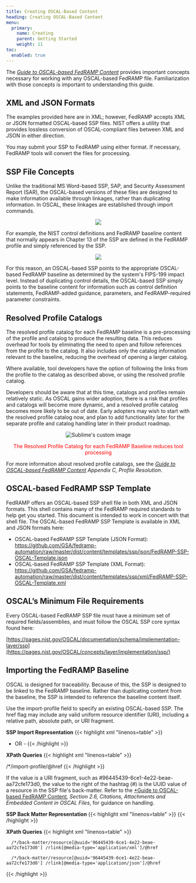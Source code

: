 ```yaml
---
title: Creating OSCAL-Based Content
heading: Creating OSCAL-Based Content
menu:
  primary:
    name: Creating 
    parent: Getting Started
    weight: 11
toc:
  enabled: true
---
```


The [*Guide to OSCAL-based FedRAMP Content*](https://github.com/GSA/fedramp-automation/raw/master/documents/Guide_to_OSCAL-based_FedRAMP_Content.pdf) provides important concepts necessary for working with any OSCAL-based FedRAMP file. Familiarization with those concepts is important to understanding this guide.

## **XML and JSON Formats**
The examples provided here are in XML; however, FedRAMP accepts XML or JSON formatted OSCAL-based SSP files. NIST offers a utility that provides lossless conversion of OSCAL-compliant files between XML and JSON in either direction.

You may submit your SSP to FedRAMP using either format. If necessary, FedRAMP tools will convert the files for processing.

## **SSP File Concepts**

Unlike the traditional MS Word-based SSP, SAP, and Security Assessment Report (SAR), the OSCAL-based versions of these files are designed to make information available through linkages, rather than duplicating information. In OSCAL, these linkages are established through import commands. 
<p align="center">
  <img src="/img/SSP.PNG"/>
</p>


For example, the NIST control definitions and FedRAMP baseline content that normally appears in Chapter 13 of the SSP are defined in the FedRAMP profile and simply referenced by the SSP.

<p align="center">
  <img src="/img/SSP-description.PNG"/>
</p>


For this reason, an OSCAL-based SSP points to the appropriate OSCAL-based FedRAMP baseline as determined by the system's FIPS-199 impact level. Instead of duplicating control details, the OSCAL-based SSP simply points to the baseline content for information such as control definition statements, FedRAMP-added guidance, parameters, and FedRAMP-required parameter constraints. 

## **Resolved Profile Catalogs**

The resolved profile catalog for each FedRAMP baseline is a pre-processing of the profile and catalog to produce the resulting data. This reduces overhead for tools by eliminating the need to open and follow references from the profile to the catalog. It also includes only the catalog information relevant to the baseline, reducing the overhead of opening a larger catalog.

Where available, tool developers have the option of following the links from the profile to the catalog as described above, or using the resolved profile catalog. 

Developers should be aware that at this time, catalogs and profiles remain relatively static. As OSCAL gains wider adoption, there is a risk that profiles and catalogs will become more dynamic, and a resolved profile catalog becomes more likely to be out of date. Early adopters may wish to start with the resolved profile catalog now, and plan to add functionality later for the separate profile and catalog handling later in their product roadmap. 

<p align="center">
  <img src="/img/SSP-import-profile.png" alt="Sublime's custom image"/>
</p>

<p align="center">
   <span style="color:red">The Resolved Profile Catalog for each FedRAMP Baseline reduces tool processing</span>
</p


For more information about resolved profile catalogs, see the [*Guide to OSCAL-based FedRAMP Content*](https://github.com/GSA/fedramp-automation/raw/master/documents/Guide_to_OSCAL-based_FedRAMP_Content.pdf) *Appendix C, Profile Resolution*.

## **OSCAL-based FedRAMP SSP Template**
FedRAMP offers an OSCAL-based SSP shell file in both XML and JSON formats. This shell contains many of the FedRAMP required standards to help get you started. This document is intended to work in concert with that shell file. The OSCAL-based FedRAMP SSP Template is available in XML and JSON formats here:

- OSCAL-based FedRAMP SSP Template (JSON Format):
  <https://github.com/GSA/fedramp-automation/raw/master/dist/content/templates/ssp/json/FedRAMP-SSP-OSCAL-Template.json> 
- OSCAL-based FedRAMP SSP Template (XML Format):
  <https://github.com/GSA/fedramp-automation/raw/master/dist/content/templates/ssp/xml/FedRAMP-SSP-OSCAL-Template.xml> 

## **OSCAL’s Minimum File Requirements**
Every OSCAL-based FedRAMP SSP file must have a minimum set of required fields/assemblies, and must follow the OSCAL SSP core syntax found here: 

[https://pages.nist.gov/OSCAL/documentation/schema/implementation-layer/ssp](https://pages.nist.gov/OSCAL/concepts/layer/implementation/ssp/)

[](https://pages.nist.gov/OSCAL/concepts/layer/implementation/ssp/)

## **Importing the FedRAMP Baseline**
OSCAL is designed for traceability. Because of this, the SSP is designed to be linked to the FedRAMP baseline. Rather than duplicating content from the baseline, the SSP is intended to reference the baseline content itself. 

Use the import-profile field to specify an existing OSCAL-based SSP. The href flag may include any valid uniform resource identifier (URI), including a relative path, absolute path, or URI fragment. 

**SSP Import Representation**
{{< highlight xml "linenos=table" >}}
   <import-profile href="path/to/profile.xml" />
- OR - 
   <import-profile href="#[uuid-value]" />
{{< /highlight >}}

**XPath Queries**
{{< highlight xml "linenos=table" >}}
   <!-- (SSP) URI to Baseline: -->
   /*/import-profile/@href
{{< /highlight >}}


If the value is a URI fragment, such as #96445439-6ce1-4e22-beae-aa72cfe173d0, the value to the right of the hashtag (#) is the UUID value of a resource in the SSP file's back-matter. Refer to the [*Guide to OSCAL-based FedRAMP Content](https://github.com/GSA/fedramp-automation/raw/master/documents/Guide_to_OSCAL-based_FedRAMP_Content.pdf)*, Section 2.6, Citations, Attachments and Embedded Content in OSCAL Files*, for guidance on handling.

**SSP Back Matter Representation**
{{< highlight xml "linenos=table" >}}
   <back-matter>
      <resource id="96445439-6ce1-4e22-beae-aa72cfe173d0">
          <title>FedRAMP Moderate Baseline</title>
          <prop name="type" value=“baseline”/>
          <!-- Specify the XML or JSON file location. Only one required. -->
          <rlink media-type="application/xml" href="./CSP_System_SSP.xml" />
          <rlink media-type="application/json" href="./CSP_System_SSP.json" />
      </resource>
    </back-matter>
{{< /highlight >}}

**XPath Queries**
{{< highlight xml "linenos=table" >}}
  <!-- (SSP) Referenced OSCAL-based FedRAMP Baseline -->
  <!-- XML:  -->
      /*/back-matter/resource[@uuid='96445439-6ce1-4e22-beae-aa72cfe173d0'] /rlink[@media-type='application/xml']/@href
  <!-- OR JSON: -->
      /*/back-matter/resource[@uuid='96445439-6ce1-4e22-beae-aa72cfe173d0'] /rlink[@media-type='application/json']/@href
{{< /highlight >}}



